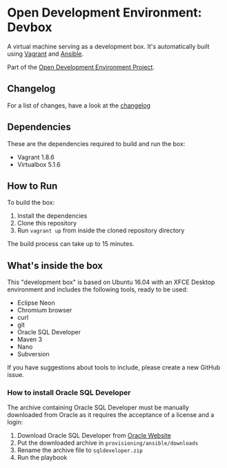 # Open Development Environment: Devbox

A virtual machine serving as a development box. It's automatically built using [Vagrant](https://www.vagrantup.com/) and [Ansible](https://www.ansible.com/).

Part of the [Open Development Environment Project](https://github.com/ferrarimarco/open-development-environment).

## Changelog
For a list of changes, have a look at the [changelog](CHANGELOG.md)

## Dependencies
These are the dependencies required to build and run the box:
- Vagrant 1.8.6
- Virtualbox 5.1.6

## How to Run
To build the box:

1. Install the dependencies
1. Clone this repository
1. Run `vagrant up` from inside the cloned repository directory

The build process can take up to 15 minutes.

## What's inside the box
This "development box" is based on Ubuntu 16.04 with an XFCE Desktop environment and includes the following tools, ready to be used:
- Eclipse Neon
- Chromium browser
- curl
- git
- Oracle SQL Developer
- Maven 3
- Nano
- Subversion

If you have suggestions about tools to include, please create a new GitHub issue.

### How to install Oracle SQL Developer
The archive containing Oracle SQL Developer must be manually downloaded from Oracle as it requires the acceptance of a license and a login:

1. Download Oracle SQL Developer from [Oracle Website](http://www.oracle.com/technetwork/developer-tools/sql-developer/overview/index-097090.html)
1. Put the downloaded archive in `provisioning/ansible/downloads`
1. Rename the archive file to `sqldeveloper.zip`
1. Run the playbook
